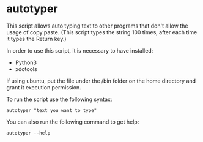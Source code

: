 # autotyper
This script allows auto typing text to other programs that don't allow the usage of copy paste.
(This script types the string 100 times, after each time it types the Return key.)

In order to use this script, it is necessary to have installed:

- Python3
- xdotools

If using ubuntu, put the file under the /bin folder on the home directory and grant it execution permission.

To run the script use the following syntax:

	autotyper "text you want to type"

You can also run the following command to get help: 
	
	autotyper --help
